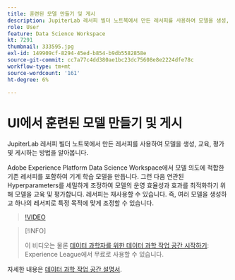 ```yaml
---
title: 훈련된 모델 만들기 및 게시
description: JupiterLab 레서피 빌더 노트북에서 만든 레서피를 사용하여 모델을 생성, 교육, 평가 및 게시하는 방법을 알아봅니다.
role: User
feature: Data Science Workspace
kt: 7291
thumbnail: 333595.jpg
exl-id: 149909cf-8294-45ed-b854-b9db5582858e
source-git-commit: cc7a77c4dd380ae1bc23dc75608e8e2224dfe78c
workflow-type: tm+mt
source-wordcount: '161'
ht-degree: 6%

---
```


# UI에서 훈련된 모델 만들기 및 게시

JupiterLab 레서피 빌더 노트북에서 만든 레서피를 사용하여 모델을 생성, 교육, 평가 및 게시하는 방법을 알아봅니다.

Adobe Experience Platform Data Science Workspace에서 모델 의도에 적합한 기존 레서피를 포함하여 기계 학습 모델을 만듭니다. 그런 다음 연관된 Hyperparameters를 세밀하게 조정하여 모델의 운영 효율성과 효과를 최적화하기 위해 모델을 교육 및 평가합니다. 레서피는 재사용할 수 있습니다. 즉, 여러 모델을 생성하고 하나의 레서피로 특정 목적에 맞게 조정할 수 있습니다.

>[!VIDEO](https://video.tv.adobe.com/v/333595)

>[!INFO]
>
> 이 비디오는 물론 [데이터 과학자를 위한 데이터 과학 작업 공간 시작하기](https://experienceleague.adobe.com/?recommended=ExperiencePlatform-U-1-2021.1.dsw): Experience League에서 무료로 사용할 수 있습니다.

자세한 내용은 [데이터 과학 작업 공간 설명서](https://experienceleague.adobe.com/docs/experience-platform/data-science-workspace/home.html).
